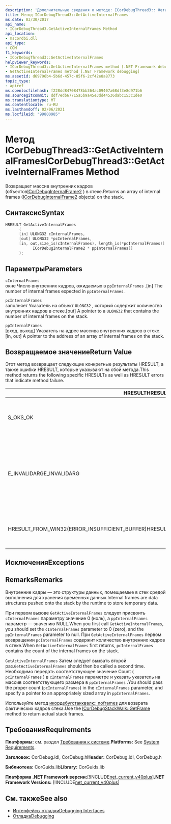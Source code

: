 ```yaml
---
description: 'Дополнительные сведения о методе: ICorDebugThread3:: Жетактивеинтерналфрамес'
title: Метод ICorDebugThread3::GetActiveInternalFrames
ms.date: 03/30/2017
api_name:
- ICorDebugThread3.GetActiveInternalFrames Method
api_location:
- mscordbi.dll
api_type:
- COM
f1_keywords:
- ICorDebugThread3::GetActiveInternalFrames
helpviewer_keywords:
- ICorDebugThread3::GetActiveInternalFrames method [.NET Framework debugging]
- GetActiveInternalFrames method [.NET Framework debugging]
ms.assetid: d69796b4-5b6d-457c-85f6-2cf42e8a8773
topic_type:
- apiref
ms.openlocfilehash: f228dd84708478bb364ac09407a68df3e8d971b6
ms.sourcegitcommit: ddf7edb67715a5b9a45e3dd44536dabc153c1de0
ms.translationtype: MT
ms.contentlocale: ru-RU
ms.lasthandoff: 02/06/2021
ms.locfileid: "99800985"
---
```

# <a name="icordebugthread3getactiveinternalframes-method"></a><span data-ttu-id="7a72d-103">Метод ICorDebugThread3::GetActiveInternalFrames</span><span class="sxs-lookup"><span data-stu-id="7a72d-103">ICorDebugThread3::GetActiveInternalFrames Method</span></span>

<span data-ttu-id="7a72d-104">Возвращает массив внутренних кадров (объектов[ICorDebugInternalFrame2](icordebuginternalframe2-interface.md) ) в стеке.</span><span class="sxs-lookup"><span data-stu-id="7a72d-104">Returns an array of internal frames ([ICorDebugInternalFrame2](icordebuginternalframe2-interface.md) objects) on the stack.</span></span>  
  
## <a name="syntax"></a><span data-ttu-id="7a72d-105">Синтаксис</span><span class="sxs-lookup"><span data-stu-id="7a72d-105">Syntax</span></span>  
  
```cpp
HRESULT GetActiveInternalFrames  
      (  
      [in] ULONG32 cInternalFrames,  
      [out] ULONG32 *pcInternalFrames,  
      [in, out,size_is(cInternalFrames), length_is(*pcInternalFrames)]  
            ICorDebugInternalFrame2 * ppInternalFrames[]  
      );  
```  
  
## <a name="parameters"></a><span data-ttu-id="7a72d-106">Параметры</span><span class="sxs-lookup"><span data-stu-id="7a72d-106">Parameters</span></span>  

 `cInternalFrames`  
 <span data-ttu-id="7a72d-107">окне Число внутренних кадров, ожидаемых в `ppInternalFrames` .</span><span class="sxs-lookup"><span data-stu-id="7a72d-107">[in] The number of internal frames expected in `ppInternalFrames`.</span></span>  
  
 `pcInternalFrames`  
 <span data-ttu-id="7a72d-108">заполняет Указатель на объект `ULONG32` , который содержит количество внутренних кадров в стеке.</span><span class="sxs-lookup"><span data-stu-id="7a72d-108">[out] A pointer to a `ULONG32` that contains the number of internal frames on the stack.</span></span>  
  
 `ppInternalFrames`  
 <span data-ttu-id="7a72d-109">[вход, выход] Указатель на адрес массива внутренних кадров в стеке.</span><span class="sxs-lookup"><span data-stu-id="7a72d-109">[in, out] A pointer to the address of an array of internal frames on the stack.</span></span>  
  
## <a name="return-value"></a><span data-ttu-id="7a72d-110">Возвращаемое значение</span><span class="sxs-lookup"><span data-stu-id="7a72d-110">Return Value</span></span>  

 <span data-ttu-id="7a72d-111">Этот метод возвращает следующие конкретные результаты HRESULT, а также ошибки HRESULT, которые указывают на сбой метода.</span><span class="sxs-lookup"><span data-stu-id="7a72d-111">This method returns the following specific HRESULTs as well as HRESULT errors that indicate method failure.</span></span>  
  
|<span data-ttu-id="7a72d-112">HRESULT</span><span class="sxs-lookup"><span data-stu-id="7a72d-112">HRESULT</span></span>|<span data-ttu-id="7a72d-113">Описание:</span><span class="sxs-lookup"><span data-stu-id="7a72d-113">Description</span></span>|  
|-------------|-----------------|  
|<span data-ttu-id="7a72d-114">S_OK</span><span class="sxs-lookup"><span data-stu-id="7a72d-114">S_OK</span></span>|<span data-ttu-id="7a72d-115">Объект [ICorDebugInternalFrame2](icordebuginternalframe2-interface.md) успешно создан.</span><span class="sxs-lookup"><span data-stu-id="7a72d-115">The [ICorDebugInternalFrame2](icordebuginternalframe2-interface.md) object was successfully created.</span></span>|  
|<span data-ttu-id="7a72d-116">E_INVALIDARG</span><span class="sxs-lookup"><span data-stu-id="7a72d-116">E_INVALIDARG</span></span>|<span data-ttu-id="7a72d-117">`cInternalFrames` не равен нулю `ppInternalFrames` , имеет значение `null` , или `pcInternalFrames` имеет значение `null` .</span><span class="sxs-lookup"><span data-stu-id="7a72d-117">`cInternalFrames` is not zero and `ppInternalFrames` is `null`, or `pcInternalFrames` is `null`.</span></span>|  
|<span data-ttu-id="7a72d-118">HRESULT_FROM_WIN32(ERROR_INSUFFICIENT_BUFFER)</span><span class="sxs-lookup"><span data-stu-id="7a72d-118">HRESULT_FROM_WIN32(ERROR_INSUFFICIENT_BUFFER)</span></span>|<span data-ttu-id="7a72d-119">`ppInternalFrames` меньше, чем число внутренних кадров.</span><span class="sxs-lookup"><span data-stu-id="7a72d-119">`ppInternalFrames` is smaller than the count of internal frames.</span></span>|  
  
## <a name="exceptions"></a><span data-ttu-id="7a72d-120">Исключения</span><span class="sxs-lookup"><span data-stu-id="7a72d-120">Exceptions</span></span>  
  
## <a name="remarks"></a><span data-ttu-id="7a72d-121">Remarks</span><span class="sxs-lookup"><span data-stu-id="7a72d-121">Remarks</span></span>  

 <span data-ttu-id="7a72d-122">Внутренние кадры — это структуры данных, помещаемые в стек средой выполнения для хранения временных данных.</span><span class="sxs-lookup"><span data-stu-id="7a72d-122">Internal frames are data structures pushed onto the stack by the runtime to store temporary data.</span></span>  
  
 <span data-ttu-id="7a72d-123">При первом вызове `GetActiveInternalFrames` следует присвоить `cInternalFrames` параметру значение 0 (ноль), а `ppInternalFrames` параметр — значению NULL.</span><span class="sxs-lookup"><span data-stu-id="7a72d-123">When you first call `GetActiveInternalFrames`, you should set the `cInternalFrames` parameter to 0 (zero), and the `ppInternalFrames` parameter to null.</span></span> <span data-ttu-id="7a72d-124">При `GetActiveInternalFrames` первом возвращении `pcInternalFrames` содержит количество внутренних кадров в стеке.</span><span class="sxs-lookup"><span data-stu-id="7a72d-124">When `GetActiveInternalFrames` first returns, `pcInternalFrames` contains the count of the internal frames on the stack.</span></span>  
  
 <span data-ttu-id="7a72d-125">`GetActiveInternalFrames` Затем следует вызвать второй раз.</span><span class="sxs-lookup"><span data-stu-id="7a72d-125">`GetActiveInternalFrames` should then be called a second time.</span></span> <span data-ttu-id="7a72d-126">Необходимо передать соответствующее значение Count ( `pcInternalFrames` ) в `cInternalFrames` параметре и указать указатель на массив соответствующего размера в `ppInternalFrames` .</span><span class="sxs-lookup"><span data-stu-id="7a72d-126">You should pass the proper count (`pcInternalFrames`) in the `cInternalFrames` parameter, and specify a pointer to an appropriately sized array in `ppInternalFrames`.</span></span>  
  
 <span data-ttu-id="7a72d-127">Используйте метод [икордебугстакквалк:: noframes](icordebugthread3-getactiveinternalframes-method.md) для возврата фактических кадров стека.</span><span class="sxs-lookup"><span data-stu-id="7a72d-127">Use the [ICorDebugStackWalk::GetFrame](icordebugthread3-getactiveinternalframes-method.md) method to return actual stack frames.</span></span>  
  
## <a name="requirements"></a><span data-ttu-id="7a72d-128">Требования</span><span class="sxs-lookup"><span data-stu-id="7a72d-128">Requirements</span></span>  

 <span data-ttu-id="7a72d-129">**Платформы:** см. раздел [Требования к системе](../../get-started/system-requirements.md).</span><span class="sxs-lookup"><span data-stu-id="7a72d-129">**Platforms:** See [System Requirements](../../get-started/system-requirements.md).</span></span>  
  
 <span data-ttu-id="7a72d-130">**Заголовок:** CorDebug.idl, CorDebug.h</span><span class="sxs-lookup"><span data-stu-id="7a72d-130">**Header:** CorDebug.idl, CorDebug.h</span></span>  
  
 <span data-ttu-id="7a72d-131">**Библиотека:** CorGuids.lib</span><span class="sxs-lookup"><span data-stu-id="7a72d-131">**Library:** CorGuids.lib</span></span>  
  
 <span data-ttu-id="7a72d-132">**Платформа .NET Framework версии:**[!INCLUDE[net_current_v40plus](../../../../includes/net-current-v40plus-md.md)]</span><span class="sxs-lookup"><span data-stu-id="7a72d-132">**.NET Framework Versions:** [!INCLUDE[net_current_v40plus](../../../../includes/net-current-v40plus-md.md)]</span></span>  
  
## <a name="see-also"></a><span data-ttu-id="7a72d-133">См. также</span><span class="sxs-lookup"><span data-stu-id="7a72d-133">See also</span></span>

- [<span data-ttu-id="7a72d-134">Интерфейсы отладки</span><span class="sxs-lookup"><span data-stu-id="7a72d-134">Debugging Interfaces</span></span>](debugging-interfaces.md)
- [<span data-ttu-id="7a72d-135">Отладка</span><span class="sxs-lookup"><span data-stu-id="7a72d-135">Debugging</span></span>](index.md)
